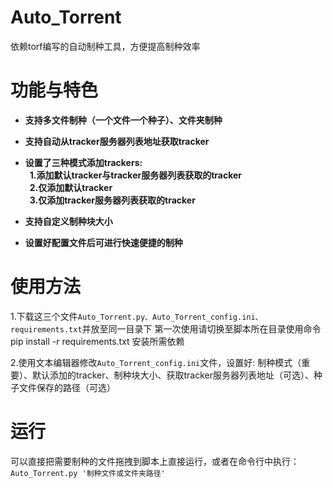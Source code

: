 # Auto_Torrent

依赖torf编写的自动制种工具，方便提高制种效率

# 功能与特色
- **支持多文件制种（一个文件一个种子）、文件夹制种**

- **支持自动从tracker服务器列表地址获取tracker**

- **设置了三种模式添加trackers:**
\
&ensp;**1.添加默认tracker与tracker服务器列表获取的tracker**\
&ensp;**2.仅添加默认tracker**\
&ensp;**3.仅添加tracker服务器列表获取的tracker**

- **支持自定义制种块大小**

- **设置好配置文件后可进行快速便捷的制种**

# 使用方法

1.下载这三个文件`Auto_Torrent.py、Auto_Torrent_config.ini、requirements.txt`并放至同一目录下
   第一次使用请切换至脚本所在目录使用命令pip install -r requirements.txt 安装所需依赖
  
2.使用文本编辑器修改`Auto_Torrent_config.ini`文件，设置好: 制种模式（重要）、默认添加的tracker、制种块大小、获取tracker服务器列表地址（可选）、种子文件保存的路径（可选）

# 运行
可以直接把需要制种的文件拖拽到脚本上直接运行，或者在命令行中执行： `Auto_Torrent.py '制种文件或文件夹路径'`
